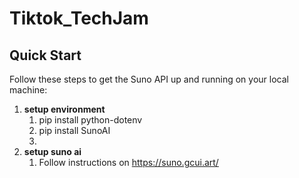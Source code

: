 # Tiktok_TechJam
## Quick Start

Follow these steps to get the Suno API up and running on your local machine:

1. **setup environment**
   1. pip install python-dotenv
   2. pip install SunoAI
   3. 
2. **setup suno ai** 
   1. Follow instructions on https://suno.gcui.art/